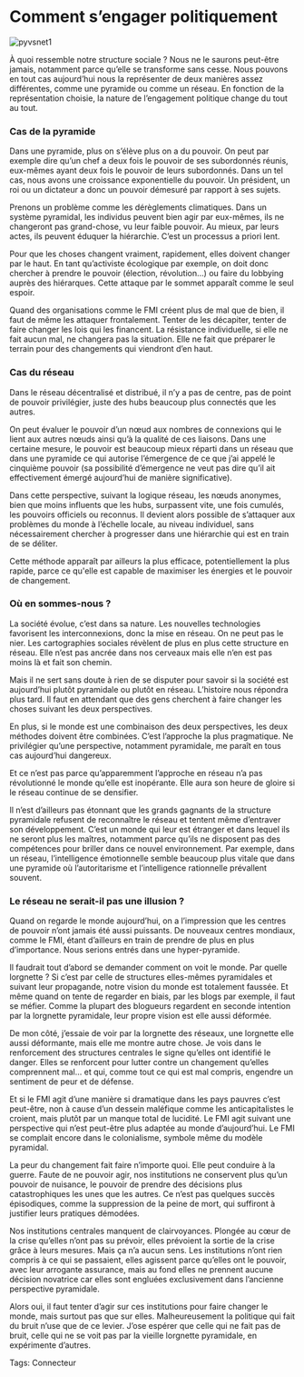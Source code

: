 # Comment s’engager politiquement



![pyvsnet1](http://blog.tcrouzet.comhttps://tcrouzet.com/images_tc/2009/04/pyvsnet1.gif)

À quoi ressemble notre structure sociale ? Nous ne le saurons peut-être jamais, notamment parce qu’elle se transforme sans cesse. Nous pouvons en tout cas aujourd’hui nous la représenter de deux manières assez différentes, comme une pyramide ou comme un réseau. En fonction de la représentation choisie, la nature de l’engagement politique change du tout au tout.<span id="more-5751"></span>

### Cas de la pyramide

Dans une pyramide, plus on s’élève plus on a du pouvoir. On peut par exemple dire qu’un chef a deux fois le pouvoir de ses subordonnés réunis, eux-mêmes ayant deux fois le pouvoir de leurs subordonnés. Dans un tel cas, nous avons une croissance exponentielle du pouvoir. Un président, un roi ou un dictateur a donc un pouvoir démesuré par rapport à ses sujets.

Prenons un problème comme les dérèglements climatiques. Dans un système pyramidal, les individus peuvent bien agir par eux-mêmes, ils ne changeront pas grand-chose, vu leur faible pouvoir. Au mieux, par leurs actes, ils peuvent éduquer la hiérarchie. C’est un processus a priori lent.

Pour que les choses changent vraiment, rapidement, elles doivent changer par le haut. En tant qu’activiste écologique par exemple, on doit donc chercher à prendre le pouvoir (élection, révolution…) ou faire du lobbying auprès des hiérarques. Cette attaque par le sommet apparaît comme le seul espoir.

Quand des organisations comme le FMI créent plus de mal que de bien, il faut de même les attaquer frontalement. Tenter de les décapiter, tenter de faire changer les lois qui les financent. La résistance individuelle, si elle ne fait aucun mal, ne changera pas la situation. Elle ne fait que préparer le terrain pour des changements qui viendront d’en haut.

### Cas du réseau

Dans le réseau décentralisé et distribué, il n’y a pas de centre, pas de point de pouvoir privilégier, juste des hubs beaucoup plus connectés que les autres.

On peut évaluer le pouvoir d’un nœud aux nombres de connexions qui le lient aux autres nœuds ainsi qu’à la qualité de ces liaisons. Dans une certaine mesure, le pouvoir est beaucoup mieux réparti dans un réseau que dans une pyramide ce qui autorise l’émergence de ce que j’ai appelé le cinquième pouvoir (sa possibilité d’émergence ne veut pas dire qu’il ait effectivement émergé aujourd’hui de manière significative).

Dans cette perspective, suivant la logique réseau, les nœuds anonymes, bien que moins influents que les hubs, surpassent vite, une fois cumulés, les pouvoirs officiels ou reconnus. Il devient alors possible de s’attaquer aux problèmes du monde à l’échelle locale, au niveau individuel, sans nécessairement chercher à progresser dans une hiérarchie qui est en train de se déliter.

Cette méthode apparaît par ailleurs la plus efficace, potentiellement la plus rapide, parce ce qu'elle est capable de maximiser les énergies et le pouvoir de changement.

### Où en sommes-nous ?

La société évolue, c’est dans sa nature. Les nouvelles technologies favorisent les interconnexions, donc la mise en réseau. On ne peut pas le nier. Les cartographies sociales révèlent de plus en plus cette structure en réseau. Elle n’est pas ancrée dans nos cerveaux mais elle n’en est pas moins là et fait son chemin.

Mais il ne sert sans doute à rien de se disputer pour savoir si la société est aujourd’hui plutôt pyramidale ou plutôt en réseau. L’histoire nous répondra plus tard. Il faut en attendant que des gens cherchent à faire changer les choses suivant les deux perspectives.

En plus, si le monde est une combinaison des deux perspectives, les deux méthodes doivent être combinées. C’est l’approche la plus pragmatique. Ne privilégier qu’une perspective, notamment pyramidale, me paraît en tous cas aujourd’hui dangereux.

Et ce n’est pas parce qu’apparemment l’approche en réseau n’a pas révolutionné le monde qu’elle est inopérante. Elle aura son heure de gloire si le réseau continue de se densifier.

Il n’est d’ailleurs pas étonnant que les grands gagnants de la structure pyramidale refusent de reconnaître le réseau et tentent même d’entraver son développement. C’est un monde qui leur est étranger et dans lequel ils ne seront plus les maîtres, notamment parce qu’ils ne disposent pas des compétences pour briller dans ce nouvel environnement. Par exemple, dans un réseau, l’intelligence émotionnelle semble beaucoup plus vitale que dans une pyramide où l’autoritarisme et l’intelligence rationnelle prévallent souvent.

### Le réseau ne serait-il pas une illusion ?

Quand on regarde le monde aujourd’hui, on a l’impression que les centres de pouvoir n’ont jamais été aussi puissants. De nouveaux centres mondiaux, comme le FMI, étant d’ailleurs en train de prendre de plus en plus d’importance. Nous serions entrés dans une hyper-pyramide.

Il faudrait tout d’abord se demander comment on voit le monde. Par quelle lorgnette ? Si c’est par celle de structures elles-mêmes pyramidales et suivant leur propagande, notre vision du monde est totalement faussée. Et même quand on tente de regarder en biais, par les blogs par exemple, il faut se méfier. Comme la plupart des blogueurs regardent en seconde intention par la lorgnette pyramidale, leur propre vision est elle aussi déformée.

De mon côté, j’essaie de voir par la lorgnette des réseaux, une lorgnette elle aussi déformante, mais elle me montre autre chose. Je vois dans le renforcement des structures centrales le signe qu’elles ont identifié le danger. Elles se renforcent pour lutter contre un changement qu’elles comprennent mal… et qui, comme tout ce qui est mal compris, engendre un sentiment de peur et de défense.

Et si le FMI agit d’une manière si dramatique dans les pays pauvres c’est peut-être, non à cause d’un dessein maléfique comme les anticapitalistes le croient, mais plutôt par un manque total de lucidité. Le FMI agit suivant une perspective qui n’est peut-être plus adaptée au monde d’aujourd’hui. Le FMI se complait encore dans le colonialisme, symbole même du modèle pyramidal.

La peur du changement fait faire n’importe quoi. Elle peut conduire à la guerre. Faute de ne pouvoir agir, nos institutions ne conservent plus qu’un pouvoir de nuisance, le pouvoir de prendre des décisions plus catastrophiques les unes que les autres. Ce n’est pas quelques succès épisodiques, comme la suppression de la peine de mort, qui suffiront à justifier leurs pratiques démodées.

Nos institutions centrales manquent de clairvoyances. Plongée au cœur de la crise qu’elles n’ont pas su prévoir, elles prévoient la sortie de la crise grâce à leurs mesures. Mais ça n’a aucun sens. Les institutions n’ont rien compris à ce qui se passaient, elles agissent parce qu’elles ont le pouvoir, avec leur arrogante assurance, mais au fond elles ne prennent aucune décision novatrice car elles sont engluées exclusivement dans l’ancienne perspective pyramidale.

Alors oui, il faut tenter d’agir sur ces institutions pour faire changer le monde, mais surtout pas que sur elles. Malheureusement la politique qui fait du bruit n’use que de ce levier. J’ose espérer que celle qui ne fait pas de bruit, celle qui ne se voit pas par la vieille lorgnette pyramidale, en expérimente d’autres.

Tags: Connecteur